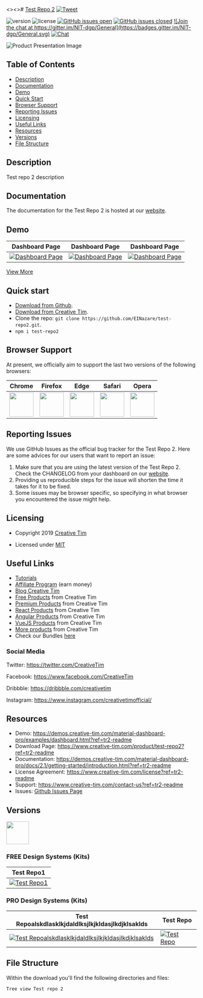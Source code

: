 <<replace-me>><<replace-me>># <a href="https://demos.creative-tim.com/material-dashboard-pro/examples/dashboard.html?ref=tr2-readme" target="_blank">Test Repo 2</a> <a href="https://twitter.com/share?url=https%3A%2F%2Fdemos.creative-tim.com%2Fmaterial-dashboard-pro%2Fexamples%2Fdashboard.html&text=Test%20Repo%202&via=Creative%20Tim&hashtags=creative-tim%20creativetim" target="_blank">![Tweet](https://img.shields.io/twitter/url/http/shields.io.svg?style=social&logo=twitter)</a>


![version](https://img.shields.io/badge/version-1.0.0-blue.svg) ![license](https://img.shields.io/badge/license-MIT-blue.svg) <a href="https://github.com/EINazare/test-repo2/issues?q=is%3Aopen+is%3Aissue" target="_blank">![GitHub issues open](https://img.shields.io/github/issues/EINazare/test-repo2.svg?maxAge=2592000)</a> <a href="https://github.com/EINazare/test-repo2/issues?q=is%3Aissue+is%3Aclosed" target="_blank">![GitHub issues closed](https://img.shields.io/github/issues-closed-raw/EINazare/test-repo2.svg?maxAge=2592000)</a> <a href="https://gitter.im/creative-tim-general/Lobby" target="_blank">![Join the chat at https://gitter.im/NIT-dgp/General](https://badges.gitter.im/NIT-dgp/General.svg)</a> <a href="https://discord.gg/E4aHAQy" target="_blank">![Chat](https://img.shields.io/badge/chat-on%20discord-7289da.svg)</a>


![Product Presentation Image](https://s3.amazonaws.com/creativetim_bucket/products/51/original/opt_mdp_thumbnail.jpg?1521134752)

## Table of Contents

* [Description](#description)
* [Documentation](#documentation)
* [Demo](#demo)
* [Quick Start](#quick-start)
* [Browser Support](#browser-support)
* [Reporting Issues](#reporting-issues)
* [Licensing](#licensing)
* [Useful Links](#useful-links)
* [Resources](#resources)
* [Versions](#versions)
* [File Structure](#file-structure)


## Description

Test repo 2 description



## Documentation
The documentation for the Test Repo 2 is hosted at our <a href="https://demos.creative-tim.com/material-dashboard-pro/docs/2.1/getting-started/introduction.html?ref=tr2-readme" target="_blank">website</a>.


## Demo

| Dashboard Page | Dashboard Page | Dashboard Page  |
| --- | --- | ---  |
| <a href="https://raw.githubusercontent.com/creativetimofficial/public-assets/master/argon-dashboard-react/dashboard-page.png?ref=tr2-readme" target="_blank">![Dashboard Page](https://raw.githubusercontent.com/creativetimofficial/public-assets/master/argon-dashboard-react/dashboard-page.png)</a>  | <a href="https://raw.githubusercontent.com/creativetimofficial/public-assets/master/argon-dashboard-react/dashboard-page.png?ref=tr2-readme" target="_blank">![Dashboard Page](https://raw.githubusercontent.com/creativetimofficial/public-assets/master/argon-dashboard-react/dashboard-page.png)</a>  | <a href="https://raw.githubusercontent.com/creativetimofficial/public-assets/master/argon-dashboard-react/dashboard-page.png?ref=tr2-readme" target="_blank">![Dashboard Page](https://raw.githubusercontent.com/creativetimofficial/public-assets/master/argon-dashboard-react/dashboard-page.png)</a>



<a href="https://demos.creative-tim.com/material-dashboard-pro/examples/dashboard.html?ref=tr2-readme" target="_blank">View More</a>


## Quick start



- <a href="https://github.com/EINazare/test-repo2/archive/master.zip" target="_blank">Download from Github</a>.
- <a href="https://www.creative-tim.com/product/test-repo2?ref=tr2-readme" target="_blank">Download from Creative Tim</a>.
- Clone the repo: `git clone https://github.com/EINazare/test-repo2.git`.
- `npm i test-repo2`

## Browser Support

At present, we officially aim to support the last two versions of the following browsers:

| Chrome | Firefox | Edge | Safari | Opera |
|:---:|:---:|:---:|:---:|:---:|
| <img src="https://github.com/creativetimofficial/public-assets/blob/master/logos/chrome-logo.png?raw=true" width="64" height="64"> | <img src="https://raw.githubusercontent.com/creativetimofficial/public-assets/master/logos/firefox-logo.png" width="64" height="64"> | <img src="https://raw.githubusercontent.com/creativetimofficial/public-assets/master/logos/edge-logo.png" width="64" height="64"> | <img src="https://raw.githubusercontent.com/creativetimofficial/public-assets/master/logos/safari-logo.png" width="64" height="64"> | <img src="https://raw.githubusercontent.com/creativetimofficial/public-assets/master/logos/opera-logo.png" width="64" height="64"> |

## Reporting Issues

We use GitHub Issues as the official bug tracker for the Test Repo 2. Here are some advices for our users that want to report an issue:

1. Make sure that you are using the latest version of the Test Repo 2. Check the CHANGELOG from your dashboard on our <a href="https://www.creative-tim.com/?ref=tr2-readme" target="_blank">website</a>.
2. Providing us reproducible steps for the issue will shorten the time it takes for it to be fixed.
3. Some issues may be browser specific, so specifying in what browser you encountered the issue might help.

## Licensing

- Copyright 2019 <a href="https://www.creative-tim.com/?ref=tr2-readme" target="_blank">Creative Tim</a>



- Licensed under <a href="https://github.com/EINazare/test-repo2/blob/master/LICENSE.md" target="_blank">MIT</a>

## Useful Links

- <a href="https://www.youtube.com/channel/UCVyTG4sCw-rOvB9oHkzZD1w" target="_blank">Tutorials</a>
- <a href="https://www.creative-tim.com/affiliates/new?ref=tr2-readme" target="_blank">Affiliate Program</a> (earn money)
- <a href="http://blog.creative-tim.com/?ref=tr2-readme" target="_blank">Blog Creative Tim</a>
- <a href="https://www.creative-tim.com/templates/free?ref=tr2-readme" target="_blank">Free Products</a> from Creative Tim
- <a href="https://www.creative-tim.com/templates/premium?ref=tr2-readme" target="_blank">Premium Products</a> from Creative Tim
- <a href="https://www.creative-tim.com/templates/react?ref=tr2-readme" target="_blank">React Products</a> from Creative Tim
- <a href="https://www.creative-tim.com/templates/angular?ref=tr2-readme" target="_blank">Angular Products</a> from Creative Tim
- <a href="https://www.creative-tim.com/templates/vuejs?ref=tr2-readme" target="_blank">VueJS Products</a> from Creative Tim
- <a href="https://www.creative-tim.com/templates?ref=tr2-readme" target="_blank">More products</a> from Creative Tim
- Check our Bundles <a href="https://www.creative-tim.com/bundles?ref=tr2-readme" target="_blank">here</a>

### Social Media

Twitter: <a href="https://twitter.com/CreativeTim" target="_blank">https://twitter.com/CreativeTim</a>

Facebook: <a href="https://www.facebook.com/CreativeTim" target="_blank">https://www.facebook.com/CreativeTim</a>

Dribbble: <a href="https://dribbble.com/creativetim" target="_blank">https://dribbble.com/creativetim</a>

Instagram: <a href="https://www.instagram.com/creativetimofficial/" target="_blank">https://www.instagram.com/creativetimofficial/</a>


## Resources
- Demo: <a href="https://demos.creative-tim.com/material-dashboard-pro/examples/dashboard.html?ref=tr2-readme" target="_blank">https://demos.creative-tim.com/material-dashboard-pro/examples/dashboard.html?ref=tr2-readme</a>
- Download Page: <a href="https://www.creative-tim.com/product/test-repo2?ref=tr2-readme" target="_blank">https://www.creative-tim.com/product/test-repo2?ref=tr2-readme</a>
- Documentation: <a href="https://demos.creative-tim.com/material-dashboard-pro/docs/2.1/getting-started/introduction.html?ref=tr2-readme" target="_blank">https://demos.creative-tim.com/material-dashboard-pro/docs/2.1/getting-started/introduction.html?ref=tr2-readme</a>
- License Agreement: <a href="https://www.creative-tim.com/license?ref=tr2-readme" target="_blank">https://www.creative-tim.com/license?ref=tr2-readme</a>
- Support: <a href="https://www.creative-tim.com/contact-us?ref=tr2-readme" target="_blank">https://www.creative-tim.com/contact-us?ref=tr2-readme</a>
- Issues: <a href="https://github.com/creativetimofficial/material-dashboard/issues" target="_blank">Github Issues Page</a>


## Versions

<a href="https://www.creative-tim.com/product/test-repo?ref=tr2-readme" target="_blank"><img src="https://github.com/creativetimofficial/public-assets/blob/master/logos/html-logo.jpg?raw=true" width="60" height="60" /></a>

### FREE Design Systems (Kits)

Test Repo1|
| --- |
| <a href="https://www.creative-tim.com/product/test-repo1" target="_blank">![Test Repo1](https://s3.amazonaws.com/creativetim_bucket/products/165/original/opt_pk_react_thumbnail.jpg?1561532847)</a>  |





### PRO Design Systems (Kits)

|Test Repoalskdlasklkjdaldlksjlkjkldasjlkdjklsaklds|Test Repo|
| --- | --- |
| <a href="https://www.creative-tim.com/product/test-repoasdas" target="_blank">![Test Repoalskdlasklkjdaldlksjlkjkldasjlkdjklsaklds](https://s3.amazonaws.com/creativetim_bucket/products/165/original/opt_pk_react_thumbnail.jpg?1561532847)</a>  | <a href="https://www.creative-tim.com/product/test-repo" target="_blank">![Test Repo](https://s3.amazonaws.com/creativetim_bucket/products/165/original/opt_pk_react_thumbnail.jpg?1561532847)</a>  |








## File Structure
Within the download you'll find the following directories and files:

```
Tree view Test repo 2
```